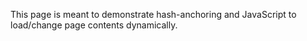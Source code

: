 This page is meant to demonstrate hash-anchoring and JavaScript to load/change page contents dynamically.
